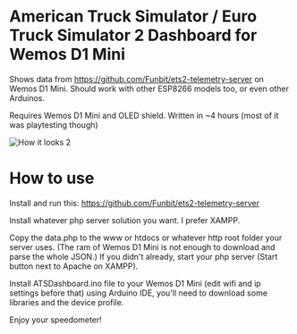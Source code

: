 # American Truck Simulator / Euro Truck Simulator 2 Dashboard for Wemos D1 Mini

Shows data from https://github.com/Funbit/ets2-telemetry-server on Wemos D1 Mini. Should work with other ESP8266 models too, or even other Arduinos.

Requires Wemos D1 Mini and OLED shield. Written in ~4 hours (most of it was playtesting though)


![How it looks 2](http://i.imgur.com/nog3AaS.jpg)

# How to use

Install and run this: https://github.com/Funbit/ets2-telemetry-server

Install whatever php server solution you want. I prefer XAMPP.

Copy the data.php to the www or htdocs or whatever http root folder your server uses. (The ram of Wemos D1 Mini is not enough to download and parse the whole JSON.) If you didn't already, start your php server (Start button next to Apache on XAMPP).

Install ATSDashboard.ino file to your Wemos D1 Mini (edit wifi and ip settings before that) using Arduino IDE, you'll need to download some libraries and the device profile.

Enjoy your speedometer!
